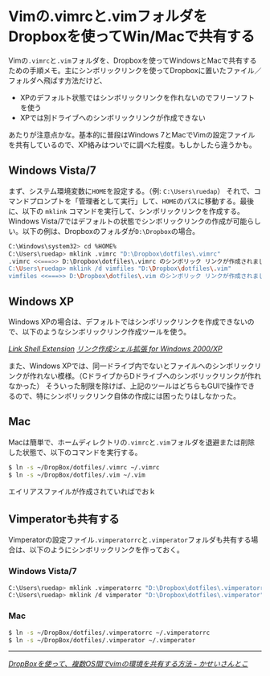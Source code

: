# <span>Vimの.vimrcと.vimフォルダを</span><span>Dropboxを使ってWin/Macで共有する</span>

Vimの`.vimrc`と`.vim`フォルダを、Dropboxを使ってWindowsとMacで共有するための手順メモ。主にシンボリックリンクを使ってDropboxに置いたファイル／フォルダへ飛ばす方法だけど、

- XPのデフォルト状態ではシンボリックリンクを作れないのでフリーソフトを使う
- XPでは別ドライブへのシンボリックリンクが作成できない

あたりが注意点かな。基本的に普段はWindows 7とMacでVimの設定ファイルを共有しているので、XP絡みはついでに調べた程度。もしかしたら違うかも。

<!-- READMORE -->

## Windows Vista/7

まず、システム環境変数に`HOME`を設定する。（例: `C:\Users\ruedap`） それで、コマンドプロンプトを「管理者として実行」して、`HOME`のパスに移動する。最後に、以下の `mklink` コマンドを実行して、シンボリックリンクを作成する。Windows Vista/7ではデフォルトの状態でシンボリックリンクの作成が可能らしい。以下の例は、Dropboxのフォルダが`D:\Dropbox`の場合。

~~~ sh
C:\Windows\system32> cd %HOME%
C:\Users\ruedap> mklink .vimrc "D:\Dropbox\dotfiles\.vimrc"
.vimrc <<===>> D:\Dropbox\dotfiles\.vimrc のシンボリック リンクが作成されました
C:\Users\ruedap> mklink /d vimfiles "D:\Dropbox\dotfiles\.vim"
vimfiles <<===>> D:\Dropbox\dotfiles\.vim のシンボリック リンクが作成されました
~~~


## Windows XP

Windows XPの場合は、デフォルトではシンボリックリンクを作成できないので、以下のようなシンボリックリンク作成ツールを使う。

<cite>[Link Shell Extension](http://schinagl.priv.at/nt/hardlinkshellext/hardlinkshellext.html)</cite>
<cite>[リンク作成シェル拡張 for Windows 2000/XP](http://www.vector.co.jp/soft/winnt/util/se184746.html)</cite>

また、Windows XPでは、同一ドライブ内でないとファイルへのシンボリックリンクが作れない模様。（CドライブからDドライブへのシンボリックリンクが作れなかった） そういった制限を除けば、上記のツールはどちらもGUIで操作できるので、特にシンボリックリンク自体の作成には困ったりはしなかった。


## Mac

Macは簡単で、ホームディレクトリの`.vimrc`と`.vim`フォルダを退避または削除した状態で、以下のコマンドを実行する。

~~~ sh
$ ln -s ~/DropBox/dotfiles/.vimrc ~/.vimrc
$ ln -s ~/DropBox/dotfiles/.vim ~/.vim
~~~

エイリアスファイルが作成されていればでおｋ


## Vimperatorも共有する

Vimperatorの設定ファイル`.vimperatorrc`と`.vimperator`フォルダも共有する場合は、以下のようにシンボリックリンクを作っておく。


### Windows Vista/7

~~~ sh
C:\Users\ruedap> mklink .vimperatorrc "D:\Dropbox\dotfiles\.vimperatorrc"
C:\Users\ruedap> mklink /d vimperator "D:\Dropbox\dotfiles\.vimperator"
~~~


### Mac

~~~ sh
$ ln -s ~/DropBox/dotfiles/.vimperatorrc ~/.vimperatorrc
$ ln -s ~/DropBox/dotfiles/.vimperator ~/.vimperator
~~~

* * *

<cite>[DropBoxを使って、複数OS間でvimの環境を共有する方法 - かせいさんとこ](http://d.hatena.ne.jp/kasei_san/20090611/p1)</cite>

